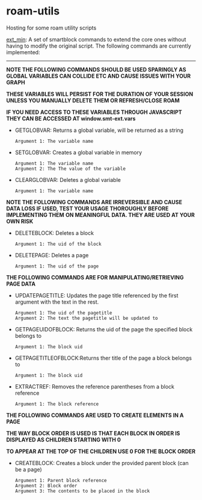 # roam-utils
Hosting for some roam utility scripts

[ext_min](https://ryxai.github.io/roam-utils/ext_min.js): A set of smartblock commands to extend the core ones without having to modify the original script.
The following commands are currently implemented:

***

   **NOTE THE FOLLOWING COMMANDS SHOULD BE USED SPARINGLY AS GLOBAL VARIABLES CAN COLLIDE ETC AND CAUSE ISSUES WITH YOUR GRAPH**
   
  **THESE VARIABLES WILL PERSIST FOR THE DURATION OF YOUR SESSION UNLESS YOU MANUALLY DELETE THEM OR REFRESH/CLOSE ROAM**
  
  **IF YOU NEED ACCESS TO THESE VARIABLES THROUGH JAVASCRIPT THEY CAN BE ACCESSED AT window.smt-ext.vars**
  
  * GETGLOBVAR:         Returns a global variable, will be returned as a string
                        
        Argument 1: The variable name

  * SETGLOBVAR:         Creates a global variable in memory
                        
        Argument 1: The variable name
        Argument 2: The The value of the variable

  * CLEARGLOBVAR:       Deletes a global variable
                        
        Argument 1: The variable name
  
  **NOTE THE FOLLOWING COMMANDS ARE IRREVERSIBLE AND CAUSE DATA LOSS IF USED, TEST YOUR USAGE THOROUGHLY BEFORE IMPLEMENTING THEM**
  **ON MEANINGFUL DATA. THEY ARE USED AT YOUR OWN RISK**

  * DELETEBLOCK:        Deletes a block
                        
        Argument 1: The uid of the block

  * DELETEPAGE:         Deletes a page
                        
        Argument 1: The uid of the page

  **THE FOLLOWING COMMANDS ARE FOR MANIPULATING/RETRIEVING PAGE DATA**

  * UPDATEPAGETITLE:    Updates the page title referenced by the first argument with the text in the rest.
                        
        Argument 1: The uid of the pagetitle
        Argument 2: The text the pagetitle will be updated to

  * GETPAGEUIDOFBLOCK:  Returns the uid of the page the specified block belongs to
                        
        Argument 1: The block uid

  * GETPAGETITLEOFBLOCK:Returns ther title of the page a block belongs to
                        
        Argument 1: The block uid

  * EXTRACTREF:         Removes the reference parentheses from a block reference
                        
        Argument 1: The block reference
                        
  **THE FOLLOWING COMMANDS ARE USED TO CREATE ELEMENTS IN A PAGE**
  
  **THE WAY BLOCK ORDER IS USED IS THAT EACH BLOCK IN ORDER IS DISPLAYED AS CHILDREN STARTING WITH 0**
  
  **TO APPEAR AT THE TOP OF THE CHILDREN USE 0 FOR THE BLOCK ORDER**
  
  * CREATEBLOCK:        Creates a block under the provided parent block (can be a page)
 
        Argument 1: Parent block reference
        Argument 2: Block order
        Argument 3: The contents to be placed in the block
